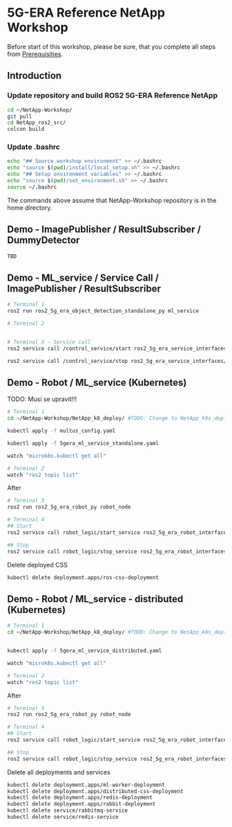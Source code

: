 # 5G-ERA Reference NetApp Workshop

Before start of this workshop, please be sure, that you complete all steps from [Prerequisities](Documentation/0_Prerequisites.md).

## Introduction

### Update repository and build ROS2 5G-ERA Reference NetApp
```bash
cd ~/NetApp-Workshop/
git pull
cd NetApp_ros2_src/
colcon build
```

### Update .bashrc
```bash
echo "## Source workshop environment" >> ~/.bashrc
echo "source $(pwd)/install/local_setup.sh" >> ~/.bashrc
echo "## Setup environment variables" >> ~/.bashrc
echo "source $(pwd)/set_environment.sh" >> ~/.bashrc
source ~/.bashrc
```

The commands above assume that NetApp-Workshop repository is in the home directory.

## Demo - ImagePublisher / ResultSubscriber / DummyDetector
```bash
TBD
```

## Demo - ML_service / Service Call / ImagePublisher / ResultSubscriber
```bash
# Terminal 1
ros2 run ros2_5g_era_object_detection_standalone_py ml_service

# Terminal 2


# Terminal X - Service call
ros2 service call /control_service/start ros2_5g_era_service_interfaces/Start 

ros2 service call /control_service/stop ros2_5g_era_service_interfaces/Stop # TODO: Tady bude něco chybět asi
```

<!-- 
## Demo - Robot / ML_service (Host system) - BACKUP
```bash
# Terminal 1
ros2 run ros2_5g_era_object_detection_standalone_py ml_service

# Terminal 2
ros2 run ros2_5g_era_robot_py robot_node

# Terminal 3
## Start 
ros2 service call robot_logic/start_service ros2_5g_era_robot_interfaces/srv/StartService "{service_base_name: /control_service}"

## Stop
ros2 service call robot_logic/stop_service ros2_5g_era_robot_interfaces/srv/StopService
```
-->


## Demo - Robot / ML_service (Kubernetes)
TODO: Musí se upravit!!!
```bash
# Terminal 1
cd ~/NetApp-Workshop/NetApp_k8_deploy/ #TODO: Change to NetApp_k8s_deploy ??

kubectl apply -f multus_config.yaml

kubectl apply -f 5gera_ml_service_standalone.yaml

watch "microk8s.kubectl get all"
```

```bash
# Terminal 2
watch "ros2 topic list"
```

After 
```bash
# Terminal 3
ros2 run ros2_5g_era_robot_py robot_node

# Terminal 4
## Start 
ros2 service call robot_logic/start_service ros2_5g_era_robot_interfaces/srv/StartService "{service_base_name: /control_service}"

## Stop
ros2 service call robot_logic/stop_service ros2_5g_era_robot_interfaces/srv/StopService
```

Delete deployed CSS

```bash
kubectl delete deployment.apps/ros-css-deployment
```
## Demo - Robot / ML_service - distributed (Kubernetes)

```bash
# Terminal 1
cd ~/NetApp-Workshop/NetApp_k8_deploy/ #TODO: Change to NetApp_k8s_deploy ??


kubectl apply -f 5gera_ml_service_distributed.yaml

watch "microk8s.kubectl get all"
```

```bash
# Terminal 2
watch "ros2 topic list"
```

After 
```bash
# Terminal 3
ros2 run ros2_5g_era_robot_py robot_node

# Terminal 4
## Start 
ros2 service call robot_logic/start_service ros2_5g_era_robot_interfaces/srv/StartService "{service_base_name: /control_service}"

## Stop
ros2 service call robot_logic/stop_service ros2_5g_era_robot_interfaces/srv/StopService
```

Delete all deployments and services

```bash
kubectl delete deployment.apps/ml-worker-deployment
kubectl delete deployment.apps/distributed-css-deployment
kubectl delete deployment.apps/redis-deployment
kubectl delete deployment.apps/rabbit-deployment
kubectl delete service/rabbitmq-service
kubectl delete service/redis-service
```
